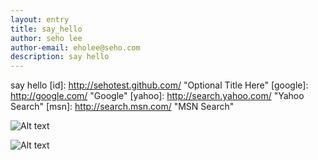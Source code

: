 ```yaml
---
layout: entry
title: say_hello
author: seho lee
author-email: eholee@seho.com
description: say hello
---
```

say hello
[id]: <http://sehotest.github.com/>  "Optional Title Here"
[google]: http://google.com/        "Google"
[yahoo]:  http://search.yahoo.com/  "Yahoo Search"
[msn]:    http://search.msn.com/    "MSN Search"

![Alt text](../image/log.png)

![Alt text](../image/rss-icon.png "Optional title")

